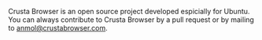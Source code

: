 Crusta Browser is an open source project developed espicially for Ubuntu. You can always contribute to Crusta Browser by a pull request or by mailing to anmol@crustabrowser.com.
